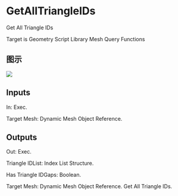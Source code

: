 # GetAllTriangleIDs

Get All Triangle IDs

Target is Geometry Script Library Mesh Query Functions

## 图示

![]($-20221218-19114123.png)

## Inputs

In: Exec.

Target Mesh: Dynamic Mesh Object Reference.  

## Outputs

Out: Exec.

Triangle IDList: Index List Structure.

Has Triangle IDGaps: Boolean.

Target Mesh: Dynamic Mesh Object Reference. Get All Triangle IDs.

